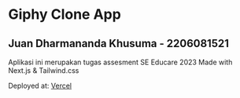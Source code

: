 # Giphy Clone App

## Juan Dharmananda Khusuma - 2206081521

Aplikasi ini merupakan tugas assesment SE Educare 2023
Made with Next.js & Tailwind.css

Deployed at: [Vercel](https://recruitment-educare-ui.vercel.app/)
